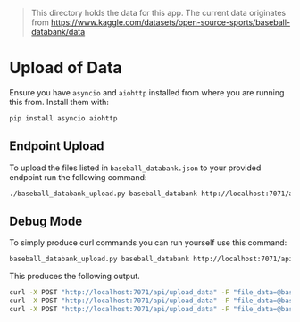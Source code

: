 


> This directory holds the data for this app. The current data originates from https://www.kaggle.com/datasets/open-source-sports/baseball-databank/data



# Upload of Data

Ensure you have `asyncio` and `aiohttp` installed from where you are running this from. Install them with:

```bash
pip install asyncio aiohttp
```

## Endpoint Upload

To upload the files listed in `baseball_databank.json` to your provided endpoint run the following command:

```bash
./baseball_databank_upload.py baseball_databank http://localhost:7071/api/upload_data
```



## Debug Mode

To simply produce curl commands you can run yourself use this command:

```bash
baseball_databank_upload.py baseball_databank http://localhost:7071/api/upload_data --debug
```

This produces the following output.

```bash
curl -X POST "http://localhost:7071/api/upload_data" -F "file_data=@baseball_databank/Master.csv" -F "file_name=Master.csv" -F "file_description=Player names, DOB, and biographical information. With the following fields/columns: playerid = player_id, birthyear = birth_year, birthmonth = birth_month, birthday = birth_day, birthcountry = birth_country, birthstate = birth_state, birthcity = birth_city, deathyear = death_year, deathmonth = death_month, deathday = death_day, deathcountry = death_country, deathstate = death_state, deathcity = death_city, namefirst = first_name, namelast = last_name, namegiven = given_name, weight = weight, height = height, bats = bats, throws = throws, debut = debut, finalgame = final_game, retroid = retro_id, bbrefid = bbref_id"
curl -X POST "http://localhost:7071/api/upload_data" -F "file_data=@baseball_databank/Batting.csv" -F "file_name=Batting.csv" -F "file_description=Batting statistics. With the following fields/columns: playerid = player_id, yearid = year_id, stint = stint, teamid = team_id, lgid = league_id, g = games, ab = at_bats, r = runs, h = hits, 2b = doubles, 3b = triples, hr = home_runs, rbi = runs_batted_in, sb = stolen_bases, cs = caught_stealing, bb = walks, so = strikeouts, ibb = intentional_walks, hbp = hit_by_pitch, sh = sacrifice_hits, sf = sacrifice_flies, gidp = grounded_into_double_play"
curl -X POST "http://localhost:7071/api/upload_data" -F "file_data=@baseball_databank/Fielding.csv" -F "file_name=Fielding.csv" -F "file_description=Fielding statistics. With the following fields/columns: playerid = player_id, yearid = year_id, stint = stint, teamid = team_id, lgid = league_id, pos = position, g = games, gs = games_started, innouts = innings_outs, po = putouts, a = assists, e = errors, dp = double_plays, pb = passed_balls, wp = wild_pitches, sb = stolen_bases_allowed, cs = caught_stealing_allowed, zr = zone_rating"
```
